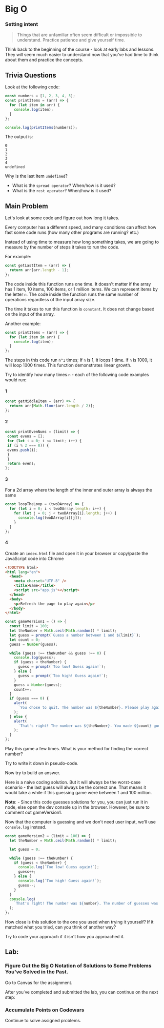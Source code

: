 # Big O

### Setting intent

> Things that are unfamiliar often seem difficult or impossible to understand. Practice patience and give yourself time.

Think back to the beginning of the course - look at early labs and lessons. They will seem much easier to understand now that you've had time to think about them and practice the concepts.

## Trivia Questions

Look at the following code:

```js
const numbers = [1, 2, 3, 4, 5];
const printItems = (arr) => {
  for (let item in arr) {
    console.log(item);
  }
};

console.log(printItems(numbers));
```

The output is:

```
0
1
2
3
4
undefined
```

Why is the last item `undefined`?

- What is the `spread operator`? When/how is it used?
- What is the `rest operator`? When/how is it used?

## Main Problem

Let's look at some code and figure out how long it takes.

Every computer has a different speed, and many conditions can affect how fast some code runs (how many other programs are running? etc.)

Instead of using time to measure how long something takes, we are going to measure by the number of steps it takes to run the code.

For example:

```js
const getLastItem = (arr) => {
  return arr[arr.length - 1];
};
```

The code inside this function runs one time. It doesn't matter if the array has 1 item, 10 items, 100 items, or 1 million items. We can represent items by the letter `n`. The code inside the function runs the same number of operations regardless of the input array size.

The time it takes to run this function is `constant`. It does not change based on the input of the array.

Another example:

```js
const printItems = (arr) => {
  for (let item in arr) {
    console.log(item);
  }
};
```

The steps in this code run `n^1` times; If `n` is 1, it loops 1 time. If `n` is 1000, it will loop 1000 times. This function demonstrates linear growth.

Try to identify how many times `n` - each of the following code examples would run:

#### 1

```js
const getMiddleItem = (arr) => {
  return arr[Math.floor(arr.length / 2)];
};
```

#### 2

```js
const printEvenNums = (limit) => {
 const evens = [];
 for (let i = 0; i <= limit; i++) {
 if (i % 2 === 0)) {
 evens.push(i);
 }
 }
 return evens;
};
```

#### 3

For a 2d array where the length of the inner and outer array is always the same

```js
const loopTheLoop = (twoDArray) => {
  for (let i = 0; i < twoDArray.length; i++) {
    for (let j = 0; j < twoDArray[i].length; j++) {
      console.log(twoDArray[i][j]);
    }
  }
};
```

#### 4

Create an `index.html` file and open it in your browser or copy/paste the JavaScript code into Chrome

```HTML
<!DOCTYPE html>
<html lang="en">
  <head>
    <meta charset="UTF-8" />
    <title>Game</title>
    <script src="app.js"></script>
  </head>
  <body>
    <p>Refresh the page to play again</p>
  </body>
</html>
```

```js
const gameVersion1 = () => {
  const limit = 100;
  let theNumber = Math.ceil(Math.random() * limit);
  let guess = prompt(`Guess a number between 1 and ${limit}`);
  let count = 0;
  guess = Number(guess);

  while (guess !== theNumber && guess !== 0) {
    console.log(guess);
    if (guess < theNumber) {
      guess = prompt(`Too low! Guess again!`);
    } else {
      guess = prompt(`Too high! Guess again!`);
    }
    guess = Number(guess);
    count++;
  }
  if (guess === 0) {
    alert(
      `You chose to quit. The number was ${theNumber}. Please play again soon!`
    );
  } else {
    alert(
      `That's right! The number was ${theNumber}. You made ${count} guesses`
    );
  }
};
```

Play this game a few times. What is your method for finding the correct number?

Try to write it down in pseudo-code.

Now try to build an answer.

Here is a naive coding solution. But it will always be the worst-case scenario - the last guess will always be the correct one. That means it would take a while if this guessing game were between 1 and 100 million.

**Note:** - Since this code guesses solutions for you, you can just run it in node, else open the dev console up in the browser. However, be sure to comment out gameVersion1.

Now that the computer is guessing and we don't need user input, we'll use `console.log` instead.

```js
const gameVersion2 = (limit = 100) => {
  let theNumber = Math.ceil(Math.random() * limit);

  let guess = 0;

  while (guess !== theNumber) {
    if (guess < theNumber) {
      console.log(`Too low! Guess again!`);
      guess++;
    } else {
      console.log(`Too high! Guess again!`);
      guess--;
    }
  }
  console.log(
    `That's right! The number was ${number}. The number of guesses was ${guess}`
  );
};
```

How close is this solution to the one you used when trying it yourself? If it matched what you tried, can you think of another way?

Try to code your approach if it isn't how you approached it.

## Lab:

### Figure Out the Big O Notation of Solutions to Some Problems You've Solved in the Past.

Go to Canvas for the assignment.

After you've completed and submitted the lab, you can continue on the next step:

### Accumulate Points on Codewars

Continue to solve assigned problems.
